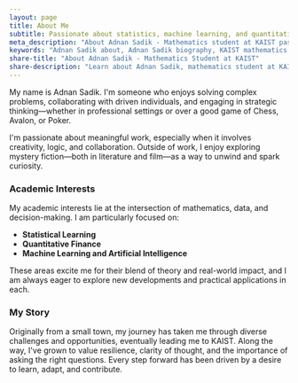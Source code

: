 ```yaml
---
layout: page
title: About Me
subtitle: Passionate about statistics, machine learning, and quantitative finance
meta_description: "About Adnan Sadik - Mathematics student at KAIST passionate about statistical learning, machine learning, quantitative finance, and strategic thinking. Personal story and academic interests."
keywords: "Adnan Sadik about, Adnan Sadik biography, KAIST mathematics student, statistical learning, machine learning, quantitative finance, chess player, mystery fiction, academic interests"
share-title: "About Adnan Sadik - Mathematics Student at KAIST"
share-description: "Learn about Adnan Sadik, mathematics student at KAIST with interests in statistical learning, machine learning, and quantitative finance."
---
```


My name is Adnan Sadik. I'm someone who enjoys solving complex problems, collaborating with driven individuals, and engaging in strategic thinking—whether in professional settings or over a good game of Chess, Avalon, or Poker.

I'm passionate about meaningful work, especially when it involves creativity, logic, and collaboration. Outside of work, I enjoy exploring mystery fiction—both in literature and film—as a way to unwind and spark curiosity.

### Academic Interests

My academic interests lie at the intersection of mathematics, data, and decision-making. I am particularly focused on:

- **Statistical Learning**
- **Quantitative Finance**
- **Machine Learning and Artificial Intelligence**

These areas excite me for their blend of theory and real-world impact, and I am always eager to explore new developments and practical applications in each.

### My Story

Originally from a small town, my journey has taken me through diverse challenges and opportunities, eventually leading me to KAIST. Along the way, I've grown to value resilience, clarity of thought, and the importance of asking the right questions. Every step forward has been driven by a desire to learn, adapt, and contribute.

<!-- Hidden content for SEO: data scientist, AI researcher, machine learning expert, deep learning, artificial intelligence -->

